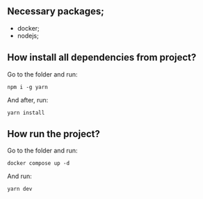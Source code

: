 ## Necessary packages;

- docker;
- nodejs;

## How install all dependencies from project?

Go to the folder and run:

```
npm i -g yarn
```

And after, run:

```
yarn install
```

## How run the project?

Go to the folder and run:

```
docker compose up -d
```

And run:

```
yarn dev
```
